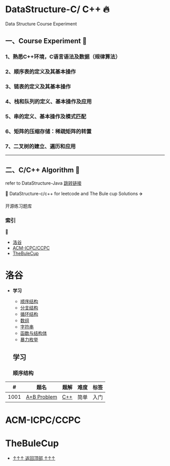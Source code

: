 # DataStructure-C/ C++  :fire:
Data Structure Course Experiment 


## 一、Course Experiment   :rainbow:

### 1、熟悉C++环境，C语言语法及数据（规律算法）

###  2、顺序表的定义及其基本操作

###  3、链表的定义及其基本操作

### 4、栈和队列的定义、基本操作及应用

### 5、串的定义、基本操作及模式匹配

### 6、矩阵的压缩存储：稀疏矩阵的转置

### 7、二叉树的建立、遍历和应用

---

## 二、C/C++  Algorithm   :dart:
refer to DataStructure-Java  [跳转链接](https://github.com/aqlzh/DataStructure-Java)

:rocket: DataStructure-c/c++  for leetcode and  The Bule cup  Solutions  :airplane:

   开源练习题库

### 索引

:triangular_flag_on_post:

- [洛谷](#洛谷)
- [ACM-ICPC/CCPC](#ACM-ICPC/CCPC)
- [TheBuleCup](#TheBuleCup)



# 洛谷


- **学习**
  - [顺序结构](#顺序结构)
  - [分支结构](#分支结构)
  - [循环结构](#循环结构)
  - [数组](#数组)
  - [字符串](#字符串)
  - [函数与结构体](#函数与结构体)
  - [暴力枚举](#暴力枚举)
  
  ## 学习
  
  ###  顺序结构

|  #  |      题名     |   题解  |   难度  | 标签                   
|-----|----------------|:---------------:|:--------:|:-------------:
|1001 |[	A+B Problem ](https://www.luogu.com.cn/problem/P1001)|[C++]() |简单|  入门

# ACM-ICPC/CCPC

# TheBuleCup

- [↑↑↑ 返回顶部 ↑↑↑](#索引)
